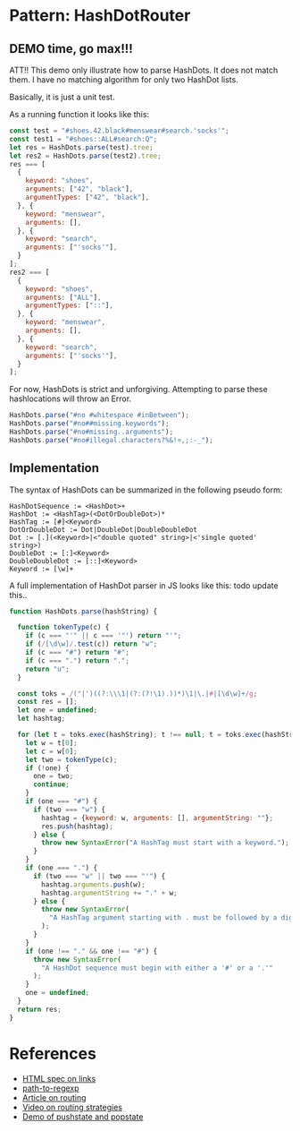 # Pattern: HashDotRouter

## DEMO time, go max!!!

ATT!! This demo only illustrate how to parse HashDots. It does not match them. 
I have no matching algorithm for only two HashDot lists.

Basically, it is just a unit test.

As a running function it looks like this:
```javascript
const test = "#shoes.42.black#menswear#search.'socks'";
const test1 = "#shoes::ALL#search:Q";
let res = HashDots.parse(test).tree;
let res2 = HashDots.parse(test2).tree;
res === [
  {
    keyword: "shoes",
    arguments: ["42", "black"],
    argumentTypes: ["42", "black"],
  }, {
    keyword: "menswear",
    arguments: [],
  }, {
    keyword: "search",
    arguments: ["'socks'"],
  }
];
res2 === [
  {
    keyword: "shoes",
    arguments: ["ALL"],
    argumentTypes: ["::"],
  }, {
    keyword: "menswear",
    arguments: [],
  }, {
    keyword: "search",
    arguments: ["'socks'"],
  }
];
```
For now, HashDots is strict and unforgiving. Attempting to parse these hashlocations will throw an Error.
```javascript
HashDots.parse("#no #whitespace #inBetween");
HashDots.parse("#no##missing.keywords");
HashDots.parse("#no#missing..arguments");
HashDots.parse("#no#illegal.characters?%&!¤,;:-_");
```

## Implementation

The syntax of HashDots can be summarized in the following pseudo form:
```
HashDotSequence := <HashDot>+
HashDot := <HashTag>(<DotOrDoubleDot>)*
HashTag := [#]<Keyword>
DotOrDoubleDot := Dot|DoubleDot|DoubleDoubleDot
Dot := [.](<Keyword>|<"double quoted" string>|<'single quoted' string>)
DoubleDot := [:]<Keyword>
DoubleDoubleDot := [::]<Keyword>
Keyword := [\w]+
```

A full implementation of HashDot parser in JS looks like this:
todo update this..

```javascript
function HashDots.parse(hashString) {

  function tokenType(c) {
    if (c === "'" || c === '"') return "'";
    if (/[\d\w]/.test(c)) return "w";
    if (c === "#") return "#";
    if (c === ".") return ".";
    return "u";
  }

  const toks = /("|')((?:\\\1|(?:(?!\1).))*)\1|\.|#|[\d\w]+/g;
  const res = [];
  let one = undefined;
  let hashtag;

  for (let t = toks.exec(hashString); t !== null; t = toks.exec(hashString)) {
    let w = t[0];
    let c = w[0];
    let two = tokenType(c);
    if (!one) {
      one = two;
      continue;
    }
    if (one === "#") {
      if (two === "w") {
        hashtag = {keyword: w, arguments: [], argumentString: ""};
        res.push(hashtag);
      } else {
        throw new SyntaxError("A HashTag must start with a keyword.");
      }
    }
    if (one === ".") {
      if (two === "w" || two === "'") {
        hashtag.arguments.push(w);
        hashtag.argumentString += "." + w;
      } else {
        throw new SyntaxError(
          "A HashTag argument starting with . must be followed by a digitword or a \"/'string."
        );
      }
    }
    if (one !== "." && one !== "#") {
      throw new SyntaxError(
        "A HashDot sequence must begin with either a '#' or a '.'"
      );
    }
    one = undefined;
  }
  return res;
}
```

# References

 * [HTML spec on links](https://www.w3.org/TR/html4/struct/links.html)
 * [path-to-regexp](https://github.com/pillarjs/path-to-regexp)
 * [Article on routing](http://krasimirtsonev.com/blog/article/deep-dive-into-client-side-routing-navigo-pushstate-hash)
 * [Video on routing strategies](https://codecraft.tv/courses/angular/routing/routing-strategies/)
 * [Demo of pushstate and popstate](https://geeklaunch.net/pushstate-and-popstate/)